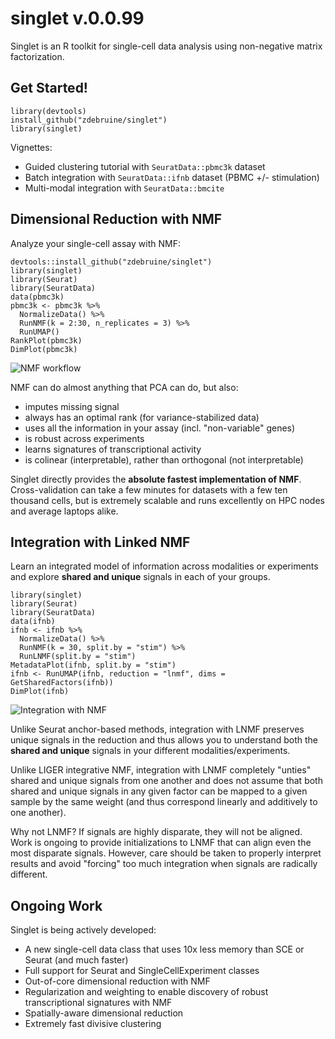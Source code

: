 # singlet v.0.0.99

Singlet is an R toolkit for single-cell data analysis using non-negative matrix factorization.

## Get Started!

```{R}
library(devtools)
install_github("zdebruine/singlet")
library(singlet)
```

Vignettes:
* Guided clustering tutorial with `SeuratData::pbmc3k` dataset
* Batch integration with `SeuratData::ifnb` dataset (PBMC +/- stimulation)
* Multi-modal integration with `SeuratData::bmcite`

## Dimensional Reduction with NMF

Analyze your single-cell assay with NMF:

```{R}
devtools::install_github("zdebruine/singlet")
library(singlet)
library(Seurat)
library(SeuratData)
data(pbmc3k)
pbmc3k <- pbmc3k %>% 
  NormalizeData() %>% 
  RunNMF(k = 2:30, n_replicates = 3) %>% 
  RunUMAP()
RankPlot(pbmc3k)
DimPlot(pbmc3k)
```

![NMF workflow](https://github.com/zdebruine/singlet/blob/main/readme_figures/Picture1.png)

NMF can do almost anything that PCA can do, but also:
* imputes missing signal
* always has an optimal rank (for variance-stabilized data)
* uses all the information in your assay (incl. "non-variable" genes)
* is robust across experiments
* learns signatures of transcriptional activity
* is colinear (interpretable), rather than orthogonal (not interpretable)

Singlet directly provides the **absolute fastest implementation of NMF**. Cross-validation can take a few minutes for datasets with a few ten thousand cells, but is extremely scalable and runs excellently on HPC nodes and average laptops alike.

## Integration with Linked NMF

Learn an integrated model of information across modalities or experiments and explore **shared and unique** signals in each of your groups.

```{R}
library(singlet)
library(Seurat)
library(SeuratData)
data(ifnb)
ifnb <- ifnb %>% 
  NormalizeData() %>% 
  RunNMF(k = 30, split.by = "stim") %>% 
  RunLNMF(split.by = "stim")
MetadataPlot(ifnb, split.by = "stim")
ifnb <- RunUMAP(ifnb, reduction = "lnmf", dims = GetSharedFactors(ifnb))
DimPlot(ifnb)
```

![Integration with NMF](https://github.com/zdebruine/singlet/blob/main/readme_figures/Picture2.png)

Unlike Seurat anchor-based methods, integration with LNMF preserves unique signals in the reduction and thus allows you to understand both the **shared and unique** signals in your different modalities/experiments.

Unlike LIGER integrative NMF, integration with LNMF completely "unties" shared and unique signals from one another and does not assume that both shared and unique signals in any given factor can be mapped to a given sample by the same weight (and thus correspond linearly and additively to one another).

Why not LNMF? If signals are highly disparate, they will not be aligned. Work is ongoing to provide initializations to LNMF that can align even the most disparate signals. However, care should be taken to properly interpret results and avoid "forcing" too much integration when signals are radically different.

## Ongoing Work

Singlet is being actively developed:

* A new single-cell data class that uses 10x less memory than SCE or Seurat (and much faster)
* Full support for Seurat and SingleCellExperiment classes
* Out-of-core dimensional reduction with NMF
* Regularization and weighting to enable discovery of robust transcriptional signatures with NMF
* Spatially-aware dimensional reduction
* Extremely fast divisive clustering
